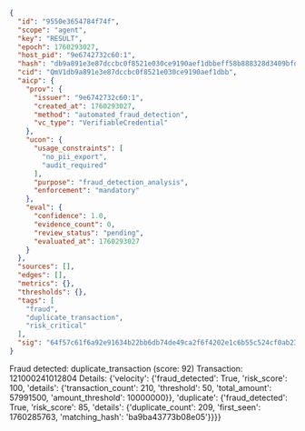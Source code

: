 ```json
{
  "id": "9550e3654784f74f",
  "scope": "agent",
  "key": "RESULT",
  "epoch": 1760293027,
  "host_pid": "9e6742732c60:1",
  "hash": "db9a891e3e87dccbc0f8521e030ce9190aef1dbbeff58b888328d3409bfd54c4",
  "cid": "QmV1db9a891e3e87dccbc0f8521e030ce9190aef1dbb",
  "aicp": {
    "prov": {
      "issuer": "9e6742732c60:1",
      "created_at": 1760293027,
      "method": "automated_fraud_detection",
      "vc_type": "VerifiableCredential"
    },
    "ucon": {
      "usage_constraints": [
        "no_pii_export",
        "audit_required"
      ],
      "purpose": "fraud_detection_analysis",
      "enforcement": "mandatory"
    },
    "eval": {
      "confidence": 1.0,
      "evidence_count": 0,
      "review_status": "pending",
      "evaluated_at": 1760293027
    }
  },
  "sources": [],
  "edges": [],
  "metrics": {},
  "thresholds": {},
  "tags": [
    "fraud",
    "duplicate_transaction",
    "risk_critical"
  ],
  "sig": "64f57c61f6a92e91634b22bb6db74de49ca2f6f4202e1c6b55c524cf0ab23b0b"
}
```

Fraud detected: duplicate_transaction (score: 92)
Transaction: 121000241012804
Details: {'velocity': {'fraud_detected': True, 'risk_score': 100, 'details': {'transaction_count': 210, 'threshold': 50, 'total_amount': 57991500, 'amount_threshold': 10000000}}, 'duplicate': {'fraud_detected': True, 'risk_score': 85, 'details': {'duplicate_count': 209, 'first_seen': 1760285763, 'matching_hash': 'ba9ba43773b08e05'}}}}